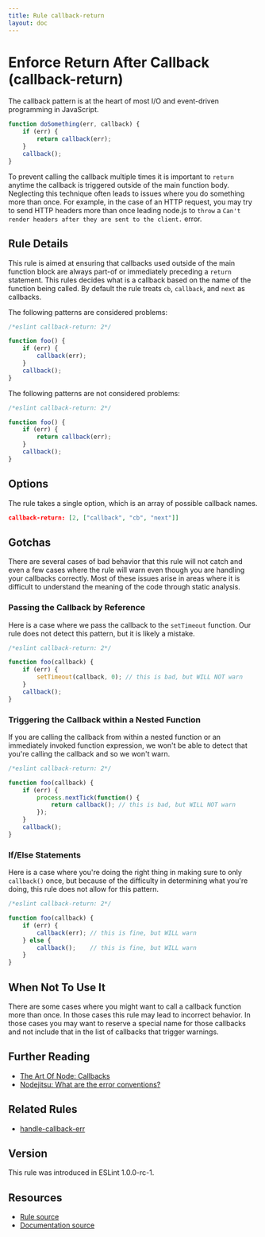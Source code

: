 ```yaml
---
title: Rule callback-return
layout: doc
---
```

<!-- Note: No pull requests accepted for this file. See README.md in the root directory for details. -->
# Enforce Return After Callback (callback-return)

The callback pattern is at the heart of most I/O and event-driven programming
 in JavaScript.

```js
function doSomething(err, callback) {
    if (err) {
        return callback(err);
    }
    callback();
}
```

To prevent calling the callback multiple times it is important to `return` anytime the callback is triggered outside
 of the main function body. Neglecting this technique often leads to issues where you do something more than once.
 For example, in the case of an HTTP request, you may try to send HTTP headers more than once leading node.js to `throw`
 a `Can't render headers after they are sent to the client.` error.

## Rule Details

This rule is aimed at ensuring that callbacks used outside of the main function block are always part-of or immediately
preceding a `return` statement. This rules decides what is a callback based on the name of the function being called.
By default the rule treats `cb`, `callback`, and `next` as callbacks.

The following patterns are considered problems:

```js
/*eslint callback-return: 2*/

function foo() {
    if (err) {
        callback(err);
    }
    callback();
}
```

The following patterns are not considered problems:

```js
/*eslint callback-return: 2*/

function foo() {
    if (err) {
        return callback(err);
    }
    callback();
}
```

## Options

The rule takes a single option, which is an array of possible callback names.

```json
callback-return: [2, ["callback", "cb", "next"]]
```

## Gotchas

There are several cases of bad behavior that this rule will not catch and even a few cases where
the rule will warn even though you are handling your callbacks correctly. Most of these issues arise
in areas where it is difficult to understand the meaning of the code through static analysis.

### Passing the Callback by Reference

Here is a case where we pass the callback to the `setTimeout` function. Our rule does not detect this pattern, but
it is likely a mistake.

```js
/*eslint callback-return: 2*/

function foo(callback) {
    if (err) {
        setTimeout(callback, 0); // this is bad, but WILL NOT warn
    }
    callback();
}
```

### Triggering the Callback within a Nested Function

If you are calling the callback from within a nested function or an immediately invoked
function expression, we won't be able to detect that you're calling the callback and so
we won't warn.

```js
/*eslint callback-return: 2*/

function foo(callback) {
    if (err) {
        process.nextTick(function() {
            return callback(); // this is bad, but WILL NOT warn
        });
    }
    callback();
}
```

### If/Else Statements

Here is a case where you're doing the right thing in making sure to only `callback()` once, but because of the
difficulty in determining what you're doing, this rule does not allow for this pattern.

```js
/*eslint callback-return: 2*/

function foo(callback) {
    if (err) {
        callback(err); // this is fine, but WILL warn
    } else {
        callback();    // this is fine, but WILL warn
    }
}
```

## When Not To Use It

There are some cases where you might want to call a callback function more than once. In those cases this rule
 may lead to incorrect behavior. In those cases you may want to reserve a special name for those callbacks and
 not include that in the list of callbacks that trigger warnings.


## Further Reading

* [The Art Of Node: Callbacks](https://github.com/maxogden/art-of-node#callbacks)
* [Nodejitsu: What are the error conventions?](http://docs.nodejitsu.com/articles/errors/what-are-the-error-conventions)

## Related Rules

* [handle-callback-err](handle-callback-err)

## Version

This rule was introduced in ESLint 1.0.0-rc-1.

## Resources

* [Rule source](https://github.com/eslint/eslint/tree/master/lib/rules/callback-return.js)
* [Documentation source](https://github.com/eslint/eslint/tree/master/docs/rules/callback-return.md)
